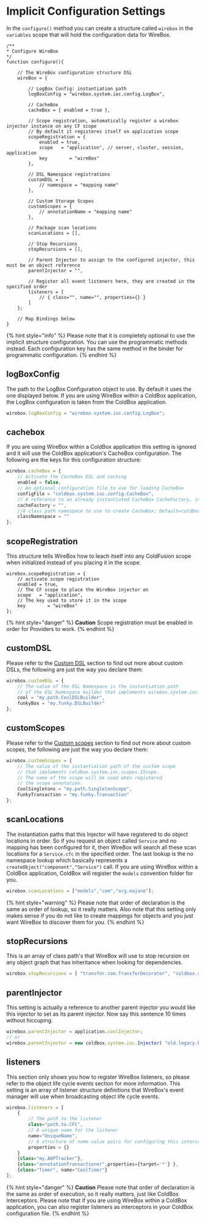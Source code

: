 # Implicit Configuration Settings

In the `configure()` method you can create a structure called `wirebox` in the `variables` scope that will hold the configuration data for WireBox.

```text
/**
* Configure WireBox
*/
function configure(){

    // The WireBox configuration structure DSL
    wireBox = {

        // LogBox Config: instantiation path
        logBoxConfig = "wirebox.system.ioc.config.LogBox",

        // CacheBox
        cacheBox = { enabled = true },

        // Scope registration, automatically register a wirebox injector instance on any CF scope
        // By default it registeres itself on application scope
        scopeRegistration = {
            enabled = true,
            scope   = "application", // server, cluster, session, application
            key        = "wireBox"
        },

        // DSL Namespace registrations
        customDSL = {
            // namespace = "mapping name"
        },

        // Custom Storage Scopes
        customScopes = {
            // annotationName = "mapping name"
        },

        // Package scan locations
        scanLocations = [],

        // Stop Recursions
        stopRecursions = [],

        // Parent Injector to assign to the configured injector, this must be an object reference
        parentInjector = "",

        // Register all event listeners here, they are created in the specified order
        listeners = [
            // { class="", name="", properties={} }
        ]
    };

    // Map Bindings below
}
```

{% hint style="info" %}
Please note that it is completely optional to use the implicit structure configuration. You can use the programmatic methods instead. Each configuration key has the same method in the binder for programmatic configuration.
{% endhint %}


## logBoxConfig

The path to the LogBox Configuration object to use. By default it uses the one displayed below. If you are using WireBox within a ColdBox application, the LogBox configuration is taken from the ColdBox application.

```javascript
wirebox.logBoxConfig = "wirebox.system.ioc.config.LogBox";
```

## cachebox

If you are using WireBox within a ColdBox application this setting is ignored and it will use the ColdBox application's CacheBox configuration. The following are the keys for this configuration structure:

```javascript
wirebox.cacheBox = {
    // Activate the CacheBox DSL and caching
    enabled = false,
    // An optional configuration file to use for loading CacheBox
    configFile = "coldbox.system.ioc.config.CacheBox",
    // A reference to an already instantiated CacheBox CacheFactory, instead of building one
    cacheFactory = "",
    //A class path namespace to use to create CacheBox: Default=coldbox.system.cache or wirebox.system.cache
    classNamespace = ""
};
```

## scopeRegistration

This structure tells WireBox how to leach itself into any ColdFusion scope when initialized instead of you placing it in the scope.

```text
wirebox.scopeRegistration = {
    // activate scope registration
    enabled = true,
    // The CF scope to place the WireBox injector on
    scope   = "application",
    // The key used to store it in the scope
    key        = "wireBox"
};
```

{% hint style="danger" %}
**Caution** Scope registration must be enabled in order for Providers to work.
{% endhint %}

## customDSL

Please refer to the [Custom DSL](../custom-dsl/) section to find out more about custom DSLs, the following are just the way you declare them:

```javascript
wirebox.customDSL = {
    // The value of the DSL Namespace is the instantiation path
    // of the DSL Namespace builder that implements wirebox.system.ioc.DSL.IDSLBuilder
    cool = "my.path.CoolDSLBuilder",
    funkyBox = "my.funky.DSLBuilder"
};
```

## customScopes

Please refer to the [Custom scopes](../custom-scopes/) section to find out more about custom scopes, the following are just the way you declare them:

```javascript
wirebox.customScopes = {
    // The value of the instantiation path of the custom scope
    // that implements coldbox.system.ioc.scopes.IScope.
    // The name of the scope will be used when registered
    // the scope annotation.
    CoolSingletons = "my.path.SingletonScope",
    FunkyTransaction = "my.funky.Transaction"
};
```

## scanLocations

The instantiation paths that this Injector will have registered to do object locations in order. So if you request an object called `Service` and no mapping has been configured for it, then WireBox will search all these scan locations for a `Service.cfc` in the specified order. The last lookup is the no namespace lookup which basically represents a `createObject("component","Service")` call. If you are using WireBox within a ColdBox application, ColdBox will register the `models` convention folder for you.

```javascript
wirebox.scanLocations = ["models","com","org.majano"];
```

{% hint style="warning" %}
Please note that order of declaration is the same as order of lookup, so it really matters. Also note that this setting only makes sense if you do not like to create mappings for objects and you just want WireBox to discover them for you.
{% endhint %}


## stopRecursions

This is an array of class path's that WireBox will use to stop recursion on any object graph that has inheritance when looking for dependencies.

```javascript
wirebox.stopRecursions = [ "transfer.com.TransferDecorator", "coldbox.system.EventHandler" ];
```

## parentInjector

This setting is actually a reference to another parent injector you would like this injector to set as its parent injector. Now say this sentence 10 times without hiccuping.

```javascript
wirebox.parentInjector = application.coolInjector;
// or
wirebox.parentInjector = new coldbox.system.ioc.Injector( "old.legacy.binder" );
```

## listeners

This section only shows you how to register WireBox listeners, so please refer to the object life cycle events section for more information. This setting is an array of listener structure definitions that WireBox's event manager will use when broadcasting object life cycle events.

```javascript
wirebox.listeners = [
    {
        // The path to the listener
        class="path.to.CFC",
        // A unique name for the listener
        name="UniqueName",
        // A structure of name-value pairs for configuring this interceptor
        properties = {}
    }
    {class="my.AOPTracker"},
    {class="annotationTransactioner",properties={target='*'} },
    {class="Timer", name="CoolTimer"}
];
```

{% hint style="danger" %}
**Caution** Please note that order of declaration is the same as order of execution, so it really matters, just like ColdBox Interceptors. Please note that if you are using WireBox within a ColdBox application, you can also register listeners as interceptors in your ColdBox configuration file.
{% endhint %}